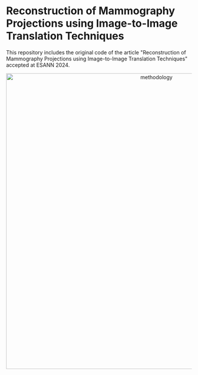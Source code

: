 # Reconstruction of Mammography Projections using Image-to-Image Translation Techniques


This repository includes the original code of the article "Reconstruction of Mammography Projections using Image-to-Image Translation Techniques" accepted at ESANN 2024.

<p align="center">
 <img src="https://github.com/joanacsantos/MammographyReconstruction/assets/57224933/bbaaf781-e543-487a-b9fd-172f75f55980" alt="methodology" width="800">
</p>





